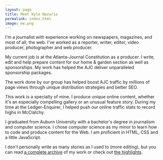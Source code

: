 ```yaml
---
layout: page
title: Meet Kyle Nazario
permalink: index.html
image: me.png
---
```


I'm a journalist with experience working on newspapers, magazines, and most of all, the web. I've worked as a reporter, writer, editor, video producer, photographer and web producer.

My current job is at the Atlanta-Journal Constitution as a producer. I write, edit and help prepare content for our home & garden section as well as sponsorships. My work has helped the AJC deliver unparalleled sponsorship packages. 

The work done by our group has helped boost AJC traffic by millions of page views through unique distribution strategies and better SEO. 

This work is a specialty of mine. I produce unique online content, whether it's an especially compelling gallery or an unusual feature story. During my time at the Ledger-Enquirer, I helped push our online traffic stats to record highs in McClatchy. 

I graduated from Auburn University with a bachelor's degree in journalism and computer science. I chose computer science as my minor to learn how to code and produce content for the Web. I am proficient in HTML, CSS and a little JavaScript. 

I don't personally write as many stories as I used to (more editing), but you can read [a complete archive](blog/index.html) of my work or check out [the highlights](highlights.html).